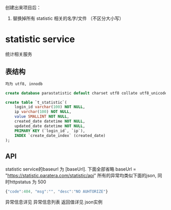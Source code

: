 创建出来项目后：
1. 替换掉所有 statistic 相关的名字/文件 （不区分大小写）

# statistic service
统计相关服务

## 表结构

```sql
均为 utf8, innodb

create database parastatistic default charset utf8 collate utf8_unicode_ci; 

create table `t_statistic`(
    login_id varchar(100) NOT NULL,
    ip varchar(100) NOT NULL,
    value SMALLINT NOT NULL,
    created_date datetime NOT NULL,
    updated_date datetime NOT NULL,
    PRIMARY KEY (`login_id`, `ip`),
	INDEX `create_date_index` (created_date)
);


```

## API
statistic service的baseurl 为 [baseUrl]. 下面全部省略
baseUrl =  "https://statistic.paratera.com/statistic/api"
所有的异常均类似下面的json, 同时httpstatus 为 500
```javascript
{"code":404, "msg":"", "desc":"NO AUHTORIZE"}
```
异常信息详见    异常信息列表
返回值详见 json实例


